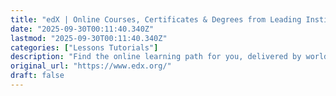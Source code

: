 ```yaml
---
title: "edX | Online Courses, Certificates & Degrees from Leading Institutions"
date: "2025-09-30T00:11:40.340Z"
lastmod: "2025-09-30T00:11:40.340Z"
categories: ["Lessons Tutorials"]
description: "Find the online learning path for you, delivered by world-class institutions like Harvard, Google, Amazon, and more."
original_url: "https://www.edx.org/"
draft: false
---
```

